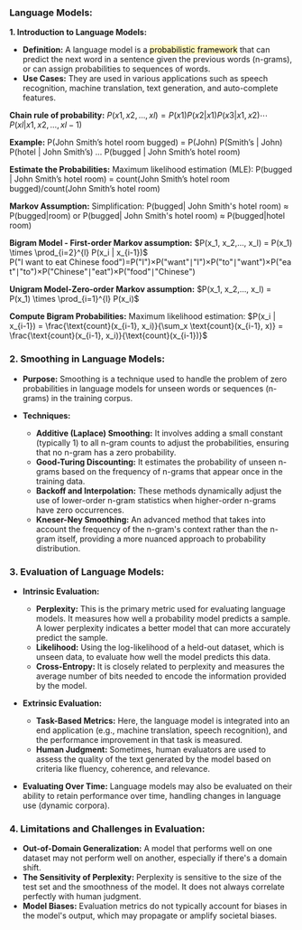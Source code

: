 ### **Language Models:**

**1. Introduction to Language Models:**
- **Definition:** A language model is a <mark style="background: #FFF3A3A6;">probabilistic framework</mark> that can predict the next word in a sentence given the previous words (n-grams), or can assign probabilities to sequences of words.
- **Use Cases:** They are used in various applications such as speech recognition, machine translation, text generation, and auto-complete features.

**Chain rule of probability:**
$P(x1, x2, …, xl ) = P(x1) P(x2 | x1) P(x3 | x1, x2) ⋯ P(xl| x1, x2, …, xl−1)$

**Example:**
	P(John Smith’s hotel room bugged) = P(John) P(Smith’s | John) P(hotel | John Smith’s) … P(bugged | John Smith’s hotel room)

**Estimate the Probabilities:**
Maximum likelihood estimation (MLE): 
P(bugged | John Smith’s hotel room) = count(John Smith’s hotel room bugged)/count(John Smith’s hotel room)

**Markov Assumption:**
Simplification:
P(bugged| John Smith's hotel room) ≈ P(bugged|room) 
or
P(bugged| John Smith's hotel room) ≈ P(bugged|hotel room)

**Bigram Model - First-order Markov assumption:**
$P(x_1, x_2,…, x_l) = P(x_1) \times \prod_{i=2}^{l} P(x_i | x_{i-1})$
P("I want to eat Chinese food")=P("I")×P("want"∣"I")×P("to"∣"want")×P("eat"∣"to")×P("Chinese"∣"eat")×P("food"∣"Chinese")

**Unigram Model-Zero-order Markov assumption:**
$P(x_1, x_2,…, x_l) = P(x_1) \times \prod_{i=1}^{l} P(x_i)$

**Compute Bigram Probabilities:**
Maximum likelihood estimation:
$P(x_i | x_{i-1}) = \frac{\text{count}(x_{i-1}, x_i)}{\sum_x \text{count}(x_{i-1}, x)} = \frac{\text{count}(x_{i-1}, x_i)}{\text{count}(x_{i-1})}$

### **2. Smoothing in Language Models:**

- **Purpose:** Smoothing is a technique used to handle the problem of zero probabilities in language models for unseen words or sequences (n-grams) in the training corpus.

- **Techniques:**
  - **Additive (Laplace) Smoothing:** It involves adding a small constant (typically 1) to all n-gram counts to adjust the probabilities, ensuring that no n-gram has a zero probability.
  - **Good-Turing Discounting:** It estimates the probability of unseen n-grams based on the frequency of n-grams that appear once in the training data.
  - **Backoff and Interpolation:** These methods dynamically adjust the use of lower-order n-gram statistics when higher-order n-grams have zero occurrences.
  - **Kneser-Ney Smoothing:** An advanced method that takes into account the frequency of the n-gram's context rather than the n-gram itself, providing a more nuanced approach to probability distribution.

### **3. Evaluation of Language Models:**

- **Intrinsic Evaluation:**
  - **Perplexity:** This is the primary metric used for evaluating language models. It measures how well a probability model predicts a sample. A lower perplexity indicates a better model that can more accurately predict the sample.
  - **Likelihood:** Using the log-likelihood of a held-out dataset, which is unseen data, to evaluate how well the model predicts this data.
  - **Cross-Entropy:** It is closely related to perplexity and measures the average number of bits needed to encode the information provided by the model.

- **Extrinsic Evaluation:**
  - **Task-Based Metrics:** Here, the language model is integrated into an end application (e.g., machine translation, speech recognition), and the performance improvement in that task is measured.
  - **Human Judgment:** Sometimes, human evaluators are used to assess the quality of the text generated by the model based on criteria like fluency, coherence, and relevance.

- **Evaluating Over Time:** Language models may also be evaluated on their ability to retain performance over time, handling changes in language use (dynamic corpora).

### **4. Limitations and Challenges in Evaluation:**
- **Out-of-Domain Generalization:** A model that performs well on one dataset may not perform well on another, especially if there's a domain shift.
- **The Sensitivity of Perplexity:** Perplexity is sensitive to the size of the test set and the smoothness of the model. It does not always correlate perfectly with human judgment.
- **Model Biases:** Evaluation metrics do not typically account for biases in the model's output, which may propagate or amplify societal biases.

